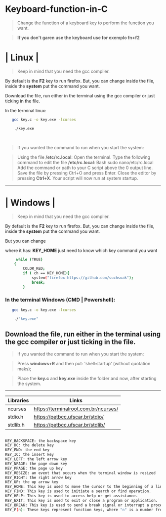 # Keyboard-function-in-C

> Change the function of a keyboard key to perform the function you want.

> **If you don't garen use the keyboard use for exemplo fn+f2**


# | Linux |
> Keep in mind that you need the gcc compiler.

By default is the **F2** key to run firefox. But, you can change inside the file, inside the **system** put the command you want.

Download the file, run either in the terminal using the gcc compiler or just ticking in the file.

In the terminal linux:

```sh
   gcc key.c -o key.exe -lcurses
```

```sh
    ./key.exe
```

<br>

> If you wanted the command to run when you start the system:

> Using the file **/etc/rc.local**: Open the terminal. Type the following command to edit the file **/etc/rc.local**: Bash sudo nano/etc/rc.local Add the command or path to your C script above the 0 output line. Save the file by pressing Ctrl+O and press Enter. Close the editor by pressing **Ctrl+X**. Your script will now run at system startup.

<hr>

# | Windows |
> Keep in mind that you need the gcc compiler.

By default is the **F2** key to run firefox. But, you can change inside the file, inside the **system** put the command you want.

But you can change 

where it has: **KEY_HOME** just need to know which key command you want

```sh
     while (TRUE)
    {
        COLOR_RED;
        if ( ch == KEY_HOME){
            system("firefox https://github.com/suchsoak");
            break;   
        }
```

### In the terminal Windows (CMD | Powershell):

```sh
   gcc key.c -o key.exe -lcurses
```

```sh
    ./"key.exe" 
```

## Download the file, run either in the terminal using the gcc compiler or just ticking in the file.

> If you wanted the command to run when you start the system:

> Press **windows+R** and then put: 'shell:startup' (without quotation maks);

> Place the **key.c** and **key.exe** inside the folder and now, after starting the system.

<hr>

| Libraries |  Links |
| ------ | ------ |
| ncurses | https://terminalroot.com.br/ncurses/
| stdio.h | https://petbcc.ufscar.br/stdio/
| stdlib.h | https://petbcc.ufscar.br/stdlib/

```sh

KEY_BACKSPACE: the backspace key
KEY_DC: the delete key
KEY_END: the end key
KEY_IC: the insert key
KEY_LEFT: the left arrow key
KEY_NPAGE: the page down key
KEY_PPAGE: the page up key
KEY_RESIZE: an event that occurs when the terminal window is resized
KEY_RIGHT: the right arrow key
KEY_UP: the up arrow key
KEY_HOME: This key is used to move the cursor to the beginning of a line or document.
KEY_FIND: This key is used to initiate a search or find operation.
KEY_HELP: This key is used to access help or get assistance.
KEY_EXIT: This key is used to exit or close a program or application.
KEY_BREAK: This key is used to send a break signal or interrupt a process.
KEY_F(n): These keys represent function keys, where "n" is a number from 0 to 12 or more, depending on the keyboard.

```

